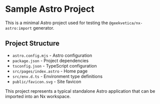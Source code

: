 # Sample Astro Project

This is a minimal Astro project used for testing the `@geekvetica/nx-astro:import` generator.

## Project Structure

- `astro.config.mjs` - Astro configuration
- `package.json` - Project dependencies
- `tsconfig.json` - TypeScript configuration
- `src/pages/index.astro` - Home page
- `src/env.d.ts` - Environment type definitions
- `public/favicon.svg` - Site favicon

This project represents a typical standalone Astro application that can be imported into an Nx workspace.
